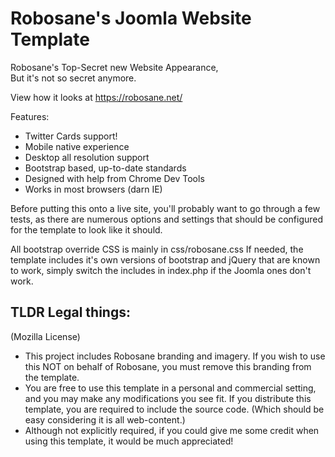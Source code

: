 # Robosane's Joomla Website Template
Robosane's Top-Secret new Website Appearance,  
But it's not so secret anymore.  

View how it looks at https://robosane.net/

Features:
 * Twitter Cards support!
 * Mobile native experience
 * Desktop all resolution support
 * Bootstrap based, up-to-date standards
 * Designed with help from Chrome Dev Tools
 * Works in most browsers (darn IE)

Before putting this onto a live site, you'll probably want to go through a few tests, as there are numerous options and settings that should be configured for the template to look like it should.

All bootstrap override CSS is mainly in css/robosane.css
If needed, the template includes it's own versions of bootstrap and jQuery that are known to work, simply switch the includes in index.php if the Joomla ones don't work.

TLDR Legal things:
---
(Mozilla License)
 * This project includes Robosane branding and imagery. If you wish to use this NOT on behalf of Robosane, you must remove this branding from the template.
 * You are free to use this template in a personal and commercial setting, and you may make any modifications you see fit. If you distribute this template, you are required to include the source code. (Which should be easy considering it is all web-content.)
 * Although not explicitly required, if you could give me some credit when using this template, it would be much appreciated!
